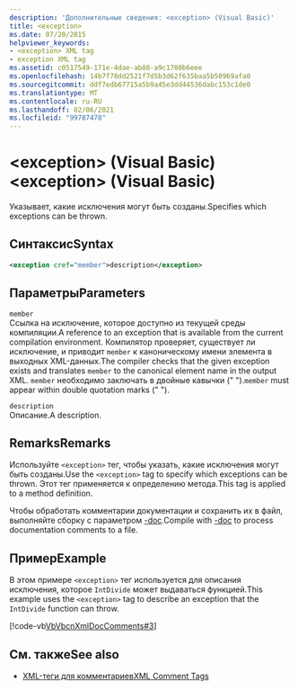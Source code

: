 ```yaml
---
description: 'Дополнительные сведения: <exception> (Visual Basic)'
title: <exception>
ms.date: 07/20/2015
helpviewer_keywords:
- <exception> XML tag
- exception XML tag
ms.assetid: c0517549-171e-4dae-ab88-a9c1700b6eee
ms.openlocfilehash: 14b7f78dd2521f7d5b3d62f635baa5b50969afa0
ms.sourcegitcommit: ddf7edb67715a5b9a45e3dd44536dabc153c1de0
ms.translationtype: MT
ms.contentlocale: ru-RU
ms.lasthandoff: 02/06/2021
ms.locfileid: "99787478"
---
```

# <a name="exception-visual-basic"></a><span data-ttu-id="87e5f-102">\<exception> (Visual Basic)</span><span class="sxs-lookup"><span data-stu-id="87e5f-102">\<exception> (Visual Basic)</span></span>

<span data-ttu-id="87e5f-103">Указывает, какие исключения могут быть созданы.</span><span class="sxs-lookup"><span data-stu-id="87e5f-103">Specifies which exceptions can be thrown.</span></span>  
  
## <a name="syntax"></a><span data-ttu-id="87e5f-104">Синтаксис</span><span class="sxs-lookup"><span data-stu-id="87e5f-104">Syntax</span></span>  
  
```xml  
<exception cref="member">description</exception>  
```  
  
## <a name="parameters"></a><span data-ttu-id="87e5f-105">Параметры</span><span class="sxs-lookup"><span data-stu-id="87e5f-105">Parameters</span></span>  

 `member`  
 <span data-ttu-id="87e5f-106">Ссылка на исключение, которое доступно из текущей среды компиляции.</span><span class="sxs-lookup"><span data-stu-id="87e5f-106">A reference to an exception that is available from the current compilation environment.</span></span> <span data-ttu-id="87e5f-107">Компилятор проверяет, существует ли исключение, и приводит `member` к каноническому имени элемента в выходных XML-данных.</span><span class="sxs-lookup"><span data-stu-id="87e5f-107">The compiler checks that the given exception exists and translates `member` to the canonical element name in the output XML.</span></span> <span data-ttu-id="87e5f-108">`member` необходимо заключать в двойные кавычки (" ").</span><span class="sxs-lookup"><span data-stu-id="87e5f-108">`member` must appear within double quotation marks (" ").</span></span>  
  
 `description`  
 <span data-ttu-id="87e5f-109">Описание.</span><span class="sxs-lookup"><span data-stu-id="87e5f-109">A description.</span></span>  
  
## <a name="remarks"></a><span data-ttu-id="87e5f-110">Remarks</span><span class="sxs-lookup"><span data-stu-id="87e5f-110">Remarks</span></span>  

 <span data-ttu-id="87e5f-111">Используйте `<exception>` тег, чтобы указать, какие исключения могут быть созданы.</span><span class="sxs-lookup"><span data-stu-id="87e5f-111">Use the `<exception>` tag to specify which exceptions can be thrown.</span></span> <span data-ttu-id="87e5f-112">Этот тег применяется к определению метода.</span><span class="sxs-lookup"><span data-stu-id="87e5f-112">This tag is applied to a method definition.</span></span>  
  
 <span data-ttu-id="87e5f-113">Чтобы обработать комментарии документации и сохранить их в файл, выполняйте сборку с параметром [-doc](../../reference/command-line-compiler/doc.md).</span><span class="sxs-lookup"><span data-stu-id="87e5f-113">Compile with [-doc](../../reference/command-line-compiler/doc.md) to process documentation comments to a file.</span></span>  
  
## <a name="example"></a><span data-ttu-id="87e5f-114">Пример</span><span class="sxs-lookup"><span data-stu-id="87e5f-114">Example</span></span>  

 <span data-ttu-id="87e5f-115">В этом примере `<exception>` тег используется для описания исключения, которое `IntDivide` может выдаваться функцией.</span><span class="sxs-lookup"><span data-stu-id="87e5f-115">This example uses the `<exception>` tag to describe an exception that the `IntDivide` function can throw.</span></span>  
  
 [!code-vb[VbVbcnXmlDocComments#3](~/samples/snippets/visualbasic/VS_Snippets_VBCSharp/VbVbcnXmlDocComments/VB/Class1.vb#3)]  
  
## <a name="see-also"></a><span data-ttu-id="87e5f-116">См. также</span><span class="sxs-lookup"><span data-stu-id="87e5f-116">See also</span></span>

- [<span data-ttu-id="87e5f-117">XML-теги для комментариев</span><span class="sxs-lookup"><span data-stu-id="87e5f-117">XML Comment Tags</span></span>](index.md)
